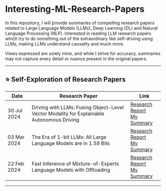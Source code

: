 # Interesting-ML-Research-Papers
In this repository, I will provide summaries of compelling research papers related to Large Language Models (LLMs), Deep Learning (DL) and Natural Language Processing (NLP). Interested in reading LLM research papers which try to do something out of the extraordinary like self-driving using LLMs, making LLMs understand causality and much more.

Views expressed are solely mine, and while I strive for accuracy, summaries may not capture every detail or nuance present in the original papers. 


---
## :star: Self-Exploration of Research Papers


| Date        | Research Paper                                                       | Link
|-------------|----------------------------------------------------------------------|-----------------------------------------------------------------------------------------------------------------------------------------------------|
| 30 Jul 2024 | Driving with LLMs: Fusing Object-Level Vector Modality for Explainable Autonomous Driving | [Research Report](https://arxiv.org/pdf/2310.01957) <br> [My Summary](https://github.com/emmanuelrajapandian/Interesting-ML-Research-Papers/blob/main/Autonomous%20Driving%20with%20LLMs.png)
| 03 Mar 2024 | The Era of 1-bit LLMs: All Large Language Models are in 1.58 Bits | [Research Report](https://arxiv.org/pdf/2402.17764.pdf) <br> [My Summary](https://github.com/emmanuelrajapandian/Interesting-LLM-Research-Papers/blob/main/The%20Era%20of%201-bit%20LLMs.png)
| 22 Feb 2024 | Fast Inference of Mixture-of-Experts Language Models with Offloading | [Research Report](https://arxiv.org/pdf/2312.17238.pdf) <br> [My Summary](https://github.com/emmanuelrajapandian/Interesting-LLM-Research-Papers/blob/main/Fast%20Inference%20of%20MoE%20LLM.png)

---
